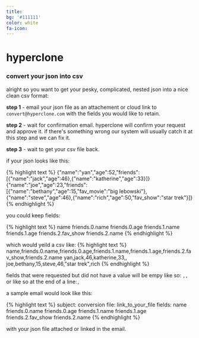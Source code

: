 ```yaml
---
title:
bg: '#111111'
color: white
fa-icon: 
---
```


# hyperclone

### convert your json into csv 

alright so you want to get your pesky, complicated, nested json into a nice clean csv format:

**step 1** - email your json file as an attachement or cloud link to `convert@hyperclone.com` with the fields you would like to retain.

**step 2** - wait for confirmation email. hyperclone will confirm your request and approve it. if there's something wrong our system will usually catch it at this step and we can fix it.

**step 3** - wait to get your csv file back.

if your json looks like this:

{% highlight text %}
{"name":"yan","age":52,"friends":[{"name":"jack","age":46},{"name":"katherine","age":33}]}
{"name":"joe","age":23,"friends":[{"name":"bethany","age":15,"fav_movie":"big lebowski"},{"name":"steve","age":46},{"name":"rich","age":50,"fav_show":"star trek"}]}
{% endhighlight %}

you could keep fields:

{% highlight text %}
name
friends.0.name
friends.0.age
friends.1.name
friends.1.age
friends.2.fav_show
friends.2.name
{% endhighlight %}

which would yeild a csv like:
{% highlight text %}
name,friends.0.name,friends.0.age,friends.1.name,friends.1.age,friends.2.fav_show,friends.2.name
yan,jack,46,katherine,33,,
joe,bethany,15,steve,46,"star trek",rich
{% endhighlight %}

fields that were requested but did not have a value will be empy like so: `,,` or like so at the end of a line:`,`

a sample email would look like this:

{% highlight text %}
subject: conversion
file: link_to_your_file
fields:
name
friends.0.name
friends.0.age
friends.1.name
friends.1.age
friends.2.fav_show
friends.2.name
{% endhighlight %}

with your json file attached or linked in the email.
